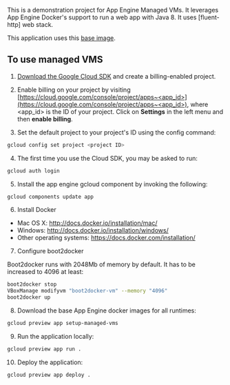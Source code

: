 This is a demonstration project for App Engine Managed VMs.
It leverages App Engine Docker's support to run a web app
with Java 8. It uses [fluent-http] web stack.

This application uses this [base image](https://github.com/dgageot/docker-fluent).

## To use managed VMS

1. [Download the Google Cloud SDK](https://cloud.google.com/sdk/) and create a billing-enabled project.

2. Enable billing on your project by visiting [https://cloud.google.com/console/project/apps~<app_id>](https://cloud.google.com/console/project/apps~<app_id>), 
where <app_id> is the ID of your project. Click on **Settings** in the left menu and then **enable billing**.

3. Set the default project to your project's ID using the config command:

  ```bash
  gcloud config set project <project ID>
  ```

4. The first time you use the Cloud SDK, you may be asked to run:

  ```bash
  gcloud auth login
  ```

5. Install the app engine gcloud component by invoking the following:

  ```bash
  gcloud components update app
  ```
  
6. Install Docker

 + Mac OS X: http://docs.docker.io/installation/mac/
 + Windows: http://docs.docker.io/installation/windows/
 + Other operating systems: https://docs.docker.com/installation/
 
7. Configure boot2docker

  Boot2docker runs with 2048Mb of memory by default. It has to be increased to 4096 at least:

  ```bash
  boot2docker stop
  VBoxManage modifyvm "boot2docker-vm" --memory "4096"
  boot2docker up
  ```

8. Download the base App Engine docker images for all runtimes:

  ```bash
  gcloud preview app setup-managed-vms
  ```
  
9. Run the application locally:

  ```bash
  gcloud preview app run .
  ```
  
10. Deploy the application:

  ```bash
  gcloud preview app deploy .
  ```
